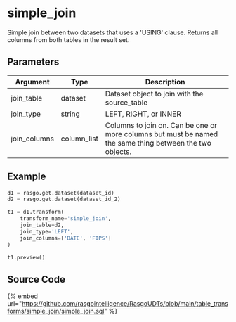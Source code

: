 

# simple_join

Simple join between two datasets that uses a 'USING' clause. Returns all columns from both tables in the result set.


## Parameters

|   Argument   |    Type     |                                               Description                                                |
| ------------ | ----------- | -------------------------------------------------------------------------------------------------------- |
| join_table   | dataset     | Dataset object to join with the source_table                                                             |
| join_type    | string      | LEFT, RIGHT, or INNER                                                                                    |
| join_columns | column_list | Columns to join on. Can be one or more columns but must be named the same thing between the two objects. |


## Example

```python
d1 = rasgo.get.dataset(dataset_id)
d2 = rasgo.get.dataset(dataset_id_2)

t1 = d1.transform(
    transform_name='simple_join',
    join_table=d2,
    join_type='LEFT',
    join_columns=['DATE', 'FIPS']
)

t1.preview()

```

## Source Code

{% embed url="https://github.com/rasgointelligence/RasgoUDTs/blob/main/table_transforms/simple_join/simple_join.sql" %}

